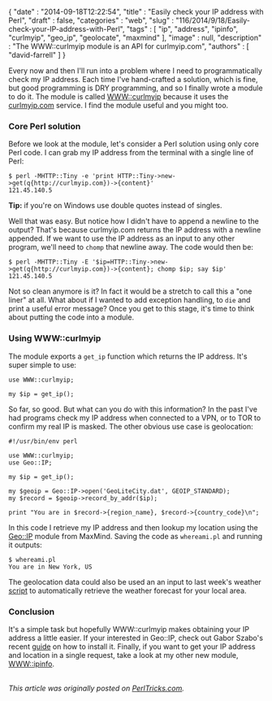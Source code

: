 {
   "date" : "2014-09-18T12:22:54",
   "title" : "Easily check your IP address with Perl",
   "draft" : false,
   "categories" : "web",
   "slug" : "116/2014/9/18/Easily-check-your-IP-address-with-Perl",
   "tags" : [
      "ip",
      "address",
      "ipinfo",
      "curlmyip",
      "geo_ip",
      "geolocate",
      "maxmind"
   ],
   "image" : null,
   "description" : "The WWW::curlmyip module is an API for curlmyip.com",
   "authors" : [
      "david-farrell"
   ]
}


Every now and then I'll run into a problem where I need to programmatically check my IP address. Each time I've hand-crafted a solution, which is fine, but good programming is DRY programming, and so I finally wrote a module to do it. The module is called [WWW::curlmyip](https://metacpan.org/pod/WWW::curlmyip) because it uses the [curlmyip.com](http://curlmyip.com) service. I find the module useful and you might too.

### Core Perl solution

Before we look at the module, let's consider a Perl solution using only core Perl code. I can grab my IP address from the terminal with a single line of Perl:

``` prettyprint
$ perl -MHTTP::Tiny -e 'print HTTP::Tiny->new->get(q{http://curlmyip.com})->{content}'
121.45.140.5
```

**Tip:** if you're on Windows use double quotes instead of singles.

Well that was easy. But notice how I didn't have to append a newline to the output? That's because curlmyip.com returns the IP address with a newline appended. If we want to use the IP address as an input to any other program, we'll need to `chomp` that newline away. The code would then be:

``` prettyprint
$ perl -MHTTP::Tiny -E '$ip=HTTP::Tiny->new->get(q{http://curlmyip.com})->{content}; chomp $ip; say $ip'
121.45.140.5
```

Not so clean anymore is it? In fact it would be a stretch to call this a "one liner" at all. What about if I wanted to add exception handling, to `die` and print a useful error message? Once you get to this stage, it's time to think about putting the code into a module.

### Using WWW::curlmyip

The module exports a `get_ip` function which returns the IP address. It's super simple to use:

``` prettyprint
use WWW::curlmyip;

my $ip = get_ip();
```

So far, so good. But what can you do with this information? In the past I've had programs check my IP address when connected to a VPN, or to TOR to confirm my real IP is masked. The other obvious use case is geolocation:

``` prettyprint
#!/usr/bin/env perl

use WWW::curlmyip;
use Geo::IP;

my $ip = get_ip();

my $geoip = Geo::IP->open('GeoLiteCity.dat', GEOIP_STANDARD);
my $record = $geoip->record_by_addr($ip);

print "You are in $record->{region_name}, $record->{country_code}\n";
```

In this code I retrieve my IP address and then lookup my location using the [Geo::IP](https://metacpan.org/pod/Geo::IP) module from MaxMind. Saving the code as `whereami.pl` and running it outputs:

``` prettyprint
$ whereami.pl
You are in New York, US
```

The geolocation data could also be used an an input to last week's weather [script](http://perltricks.com/article/114/2014/9/11/Get-a-weather-report-at-the-terminal-with-Perl) to automatically retrieve the weather forecast for your local area.

### Conclusion

It's a simple task but hopefully WWW::curlmyip makes obtaining your IP address a little easier. If your interested in Geo::IP, check out Gabor Szabo's recent [guide](http://perlmaven.com/using-travis-ci-and-installing-geo-ip-on-linux#h2) on how to install it. Finally, if you want to get your IP address and location in a single request, take a look at my other new module, [WWW::ipinfo](https://metacpan.org/pod/WWW::ipinfo).

\
*This article was originally posted on [PerlTricks.com](http://perltricks.com).*
